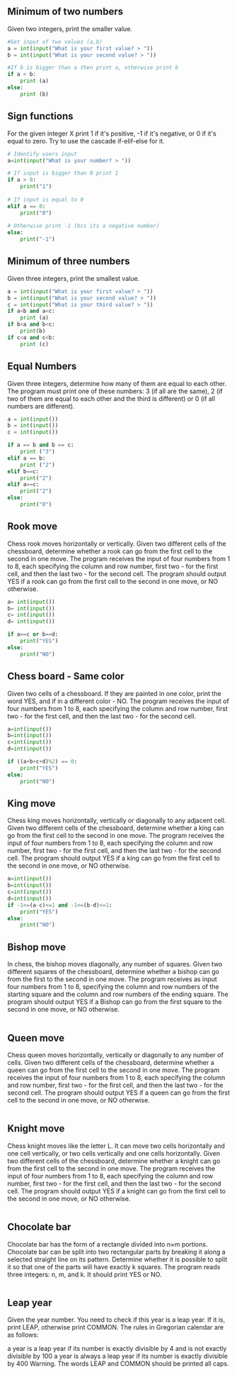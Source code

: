 ## Minimum of two numbers
Given two integers, print the smaller value.

```.py
#Get input of two values (a,b)
a = int(input("What is your first value? > "))
b = int(input("What is your second value? > "))

#If b is bigger than a then print a, otherwise print b
if a < b:
    print (a)
else:
    print (b)
```
## Sign functions
For the given integer X print 1 if it's positive, -1 if it's negative, or 0 if it's equal to zero.
Try to use the cascade if-elif-else for it.

```.py
# Identify users input
a=int(input("What is your number? > "))

# If input is bigger than 0 print 1
if a > 0:
    print("1")
    
# If input is equal to 0
elif a == 0:
    print("0")
    
# Otherwise print -1 (bcs its a negative number)
else:
    print("-1")
```
## Minimum of three numbers
Given three integers, print the smallest value.

```.py
a = int(input("What is your first value? > "))
b = int(input("What is your second value? > "))
c = int(input("What is your third value? > "))
if a<b and a<c:
    print (a)
if b<a and b<c:
    print(b)
if c<a and c<b:
    print (c)
```
## Equal Numbers
Given three integers, determine how many of them are equal to each other. The program must print one of these numbers: 3 (if all are the same), 2 (if two of them are equal to each other and the third is different) or 0 (if all numbers are different).

```.py
a = int(input())
b = int(input())
c = int(input())

if a == b and b == c:
    print ("3")
elif a == b:
    print ("2")
elif b==c:
    print("2")
elif a==c:
    print("2")
else:
    print("0")
```
## Rook move
Chess rook moves horizontally or vertically. Given two different cells of the chessboard, determine whether a rook can go from the first cell to the second in one move.
The program receives the input of four numbers from 1 to 8, each specifying the column and row number, first two - for the first cell, and then the last two - for the second cell. The program should output YES if a rook can go from the first cell to the second in one move, or NO otherwise.

```.py
a= int(input())
b= int(input())
c= int(input())
d= int(input())

if a==c or b==d:
    print("YES")
else:
    print("NO")
```
## Chess board - Same color 
Given two cells of a chessboard. If they are painted in one color, print the word YES, and if in a different color - NO.
The program receives the input of four numbers from 1 to 8, each specifying the column and row number, first two - for the first cell, and then the last two - for the second cell.

```.py
a=int(input())
b=int(input())
c=int(input())
d=int(input())

if ((a+b+c+d)%2) == 0:
    print("YES")
else:
    print("NO")
```
## King move
Chess king moves horizontally, vertically or diagonally to any adjacent cell. Given two different cells of the chessboard, determine whether a king can go from the first cell to the second in one move.
The program receives the input of four numbers from 1 to 8, each specifying the column and row number, first two - for the first cell, and then the last two - for the second cell. The program should output YES if a king can go from the first cell to the second in one move, or NO otherwise.

```.py
a=int(input())
b=int(input())
c=int(input())
d=int(input())
if -1<=(a-c)<=1 and -1<=(b-d)<=1:
    print("YES")
else:
    print("NO")
```
## Bishop move
In chess, the bishop moves diagonally, any number of squares. Given two different squares of the chessboard, determine whether a bishop can go from the first to the second in one move.
The program receives as input four numbers from 1 to 8, specifying the column and row numbers of the starting square and the column and row numbers of the ending square. The program should output YES if a Bishop can go from the first square to the second in one move, or NO otherwise.

```.py

```
## Queen move
Chess queen moves horizontally, vertically or diagonally to any number of cells. Given two different cells of the chessboard, determine whether a queen can go from the first cell to the second in one move.
The program receives the input of four numbers from 1 to 8, each specifying the column and row number, first two - for the first cell, and then the last two - for the second cell. The program should output YES if a queen can go from the first cell to the second in one move, or NO otherwise.

```.py

```
## Knight move
Chess knight moves like the letter L. It can move two cells horizontally and one cell vertically, or two cells vertically and one cells horizontally. Given two different cells of the chessboard, determine whether a knight can go from the first cell to the second in one move.
The program receives the input of four numbers from 1 to 8, each specifying the column and row number, first two - for the first cell, and then the last two - for the second cell. The program should output YES if a knight can go from the first cell to the second in one move, or NO otherwise.

```.py

```
## Chocolate bar
Chocolate bar has the form of a rectangle divided into n×m portions. Chocolate bar can be split into two rectangular parts by breaking it along a selected straight line on its pattern. Determine whether it is possible to split it so that one of the parts will have exactly k squares.
The program reads three integers: n, m, and k. It should print YES or NO.

```.py

```
## Leap year
Given the year number. You need to check if this year is a leap year. If it is, print LEAP, otherwise print COMMON.
The rules in Gregorian calendar are as follows:

a year is a leap year if its number is exactly divisible by 4 and is not exactly divisible by 100
a year is always a leap year if its number is exactly divisible by 400
Warning. The words LEAP and COMMON should be printed all caps.

```.py

```
